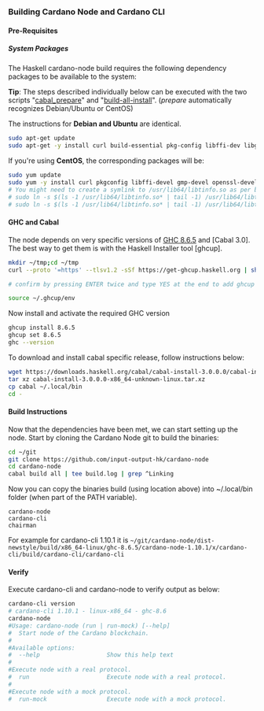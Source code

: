 ### Building Cardano Node and Cardano CLI

#### Pre-Requisites

##### System Packages

The Haskell cardano-node build requires the following dependency packages to be available to the system:

**Tip**: The steps described individually below can be executed with the two scripts "[cabal_prepare](https://github.com/cardano-community/guild-operators/blob/master/files/ptn0/scripts/cabal-prepare.sh)" and "[build-all-install](https://github.com/cardano-community/guild-operators/blob/master/files/ptn0/scripts/cabal-build-all-install.sh)". (_prepare_ automatically recognizes Debian/Ubuntu or CentOS)

The instructions for **Debian and Ubuntu** are identical.
``` bash
sudo apt-get update
sudo apt-get -y install curl build-essential pkg-config libffi-dev libgmp-dev libssl-dev libtinfo-dev libsystemd-dev zlib1g-dev tmux git
```

If you're using **CentOS**, the corresponding packages will be:
``` bash
sudo yum update
sudo yum -y install curl pkgconfig libffi-devel gmp-devel openssl-devel ncurses-libs systemd-devel zlib-devel tmux git
# You might need to create a symlink to /usr/lib64/libtinfo.so as per below if one does not already exist
# sudo ln -s $(ls -1 /usr/lib64/libtinfo.so* | tail -1) /usr/lib64/libtinfo.so
# sudo ln -s $(ls -1 /usr/lib64/libtinfo.so* | tail -1) /usr/lib64/libtinfo.so.5
```

#### GHC and Cabal

The node depends on very specific versions of [GHC 8.6.5](https://www.haskell.org/ghcup/) and [Cabal 3.0].
The best way to get them is with the Haskell Installer tool [ghcup].
``` bash
mkdir ~/tmp;cd ~/tmp
curl --proto '=https' --tlsv1.2 -sSf https://get-ghcup.haskell.org | sh

# confirm by pressing ENTER twice and type YES at the end to add ghcup to your PATH variable.

source ~/.ghcup/env
```

Now install and activate the required GHC version

``` bash
ghcup install 8.6.5
ghcup set 8.6.5
ghc --version
```

To download and install cabal specific release, follow instructions below:

``` bash
wget https://downloads.haskell.org/cabal/cabal-install-3.0.0.0/cabal-install-3.0.0.0-x86_64-unknown-linux.tar.xz
tar xz cabal-install-3.0.0.0-x86_64-unknown-linux.tar.xz
cp cabal ~/.local/bin
cd -
```

#### Build Instructions

Now that the dependencies have been met, we can start setting up the node.
Start by cloning the Cardano Node git to build the binaries:

``` bash
cd ~/git
git clone https://github.com/input-output-hk/cardano-node
cd cardano-node
cabal build all | tee build.log | grep ^Linking
```

Now you can copy the binaries build (using location above) into ~/.local/bin folder (when part of the PATH variable).

```
cardano-node
cardano-cli
chairman
```

For example for cardano-cli 1.10.1 it is `~/git/cardano-node/dist-newstyle/build/x86_64-linux/ghc-8.6.5/cardano-node-1.10.1/x/cardano-cli/build/cardano-cli/cardano-cli`

#### Verify

Execute cardano-cli and cardano-node to verify output as below:

```bash
cardano-cli version
# cardano-cli 1.10.1 - linux-x86_64 - ghc-8.6
cardano-node
#Usage: cardano-node (run | run-mock) [--help]
#  Start node of the Cardano blockchain.
#
#Available options:
#  --help                   Show this help text
#
#Execute node with a real protocol.
#  run                      Execute node with a real protocol.
#
#Execute node with a mock protocol.
#  run-mock                 Execute node with a mock protocol.
